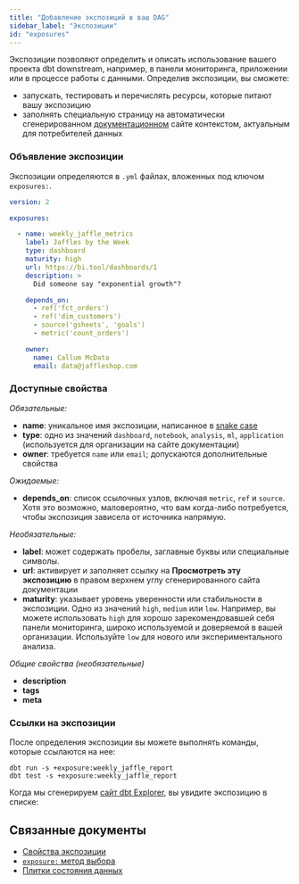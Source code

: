 ```yaml
---
title: "Добавление экспозиций в ваш DAG"
sidebar_label: "Экспозиции"
id: "exposures"
---
```


Экспозиции позволяют определить и описать использование вашего проекта dbt downstream, например, в панели мониторинга, приложении или в процессе работы с данными. Определив экспозиции, вы сможете:
- запускать, тестировать и перечислять ресурсы, которые питают вашу экспозицию
- заполнять специальную страницу на автоматически сгенерированном [документационном](/docs/build/documentation) сайте контекстом, актуальным для потребителей данных

### Объявление экспозиции

Экспозиции определяются в `.yml` файлах, вложенных под ключом `exposures:`.

<File name='models/<filename>.yml'>

```yaml
version: 2

exposures:

  - name: weekly_jaffle_metrics
    label: Jaffles by the Week
    type: dashboard
    maturity: high
    url: https://bi.tool/dashboards/1
    description: >
      Did someone say "exponential growth"?

    depends_on:
      - ref('fct_orders')
      - ref('dim_customers')
      - source('gsheets', 'goals')
      - metric('count_orders')

    owner:
      name: Callum McData
      email: data@jaffleshop.com
```

</File>

### Доступные свойства

_Обязательные:_
- **name**: уникальное имя экспозиции, написанное в [snake case](https://en.wikipedia.org/wiki/Snake_case)
- **type**: одно из значений `dashboard`, `notebook`, `analysis`, `ml`, `application` (используется для организации на сайте документации)
- **owner**: требуется `name` или `email`; допускаются дополнительные свойства

_Ожидаемые:_
- **depends_on**: список ссылочных узлов, включая `metric`, `ref` и `source`. Хотя это возможно, маловероятно, что вам когда-либо потребуется, чтобы экспозиция зависела от источника напрямую.

_Необязательные:_
- **label**: может содержать пробелы, заглавные буквы или специальные символы.
- **url**: активирует и заполняет ссылку на **Просмотреть эту экспозицию** в правом верхнем углу сгенерированного сайта документации
- **maturity**: указывает уровень уверенности или стабильности в экспозиции. Одно из значений `high`, `medium` или `low`. Например, вы можете использовать `high` для хорошо зарекомендовавшей себя панели мониторинга, широко используемой и доверяемой в вашей организации. Используйте `low` для нового или экспериментального анализа.

_Общие свойства (необязательные)_
- **description**
- **tags**
- **meta**

### Ссылки на экспозиции

После определения экспозиции вы можете выполнять команды, которые ссылаются на нее:
```
dbt run -s +exposure:weekly_jaffle_report
dbt test -s +exposure:weekly_jaffle_report

```

Когда мы сгенерируем [сайт dbt Explorer](/docs/collaborate/explore-projects), вы увидите экспозицию в списке:

<Lightbox src="/img/docs/building-a-dbt-project/dbt-explorer-exposures.jpg" title="Экспозиции имеют специальный раздел на вкладке 'Ресурсы' в dbt Explorer, который перечисляет каждую экспозицию в вашем проекте."/>
<Lightbox src="/img/docs/building-a-dbt-project/dag-exposures.png" title="Экспозиции отображаются как узлы в DAG dbt Explorer. Внутри узла отображается оранжевый индикатор 'EXP'."/>

## Связанные документы

* [Свойства экспозиции](/reference/exposure-properties)
* [`exposure:` метод выбора](/reference/node-selection/methods#exposure)
* [Плитки состояния данных](/docs/collaborate/data-tile)